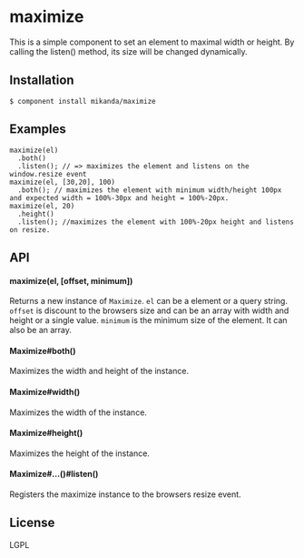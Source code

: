 
# maximize

  This is a simple component to set an element to maximal width or height.
  By calling the listen() method, its size will be changed dynamically.


## Installation

    $ component install mikanda/maximize

## Examples

    maximize(el)
      .both()
      .listen(); // => maximizes the element and listens on the window.resize event
    maximize(el, [30,20], 100)
      .both(); // maximizes the element with minimum width/height 100px and expected width = 100%-30px and height = 100%-20px.
    maximize(el, 20)
      .height()
      .listen(); //maximizes the element with 100%-20px height and listens on resize.

## API

#### maximize(el, [offset, minimum])
  Returns a new instance of ``Maximize``.
  ``el`` can be a element or a query string.
  ``offset`` is discount to the browsers size and can be an array with width and height or a single value.
  ``minimum`` is the minimum size of the element. It can also be an array.

#### Maximize#both()
  Maximizes the width and height of the instance.

#### Maximize#width()
  Maximizes the width of the instance.

#### Maximize#height()
  Maximizes the height of the instance.

#### Maximize#...()#listen()
  Registers the maximize instance to the browsers resize event.


## License

  LGPL
